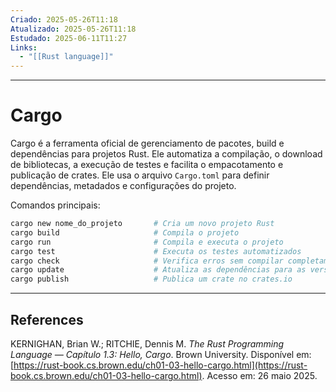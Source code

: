 ```yaml
---
Criado: 2025-05-26T11:18
Atualizado: 2025-05-26T11:18
Estudado: 2025-06-11T11:27
Links:
  - "[[Rust language]]"
---
```

---
# Cargo

Cargo é a ferramenta oficial de gerenciamento de pacotes, build e dependências para projetos Rust. Ele automatiza a compilação, o download de bibliotecas, a execução de testes e facilita o empacotamento e publicação de crates. Ele usa o arquivo `Cargo.toml` para definir dependências, metadados e configurações do projeto.

Comandos principais:

```bash
cargo new nome_do_projeto       # Cria um novo projeto Rust
cargo build                     # Compila o projeto
cargo run                       # Compila e executa o projeto
cargo test                      # Executa os testes automatizados
cargo check                     # Verifica erros sem compilar completamente
cargo update                    # Atualiza as dependências para as versões mais recentes
cargo publish                   # Publica um crate no crates.io
```

---
## References

KERNIGHAN, Brian W.; RITCHIE, Dennis M. _The Rust Programming Language — Capítulo 1.3: Hello, Cargo_. Brown University. Disponível em: [https://rust-book.cs.brown.edu/ch01-03-hello-cargo.html](https://rust-book.cs.brown.edu/ch01-03-hello-cargo.html). Acesso em: 26 maio 2025.